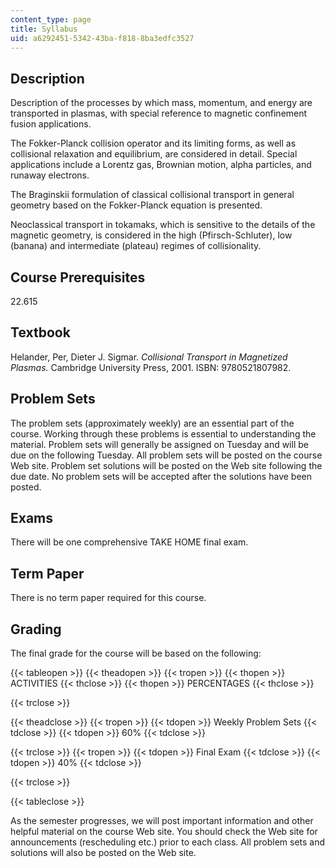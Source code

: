 ```yaml
---
content_type: page
title: Syllabus
uid: a6292451-5342-43ba-f818-8ba3edfc3527
---
```


Description
-----------

Description of the processes by which mass, momentum, and energy are transported in plasmas, with special reference to magnetic confinement fusion applications.

The Fokker-Planck collision operator and its limiting forms, as well as collisional relaxation and equilibrium, are considered in detail. Special applications include a Lorentz gas, Brownian motion, alpha particles, and runaway electrons.

The Braginskii formulation of classical collisional transport in general geometry based on the Fokker-Planck equation is presented.

Neoclassical transport in tokamaks, which is sensitive to the details of the magnetic geometry, is considered in the high (Pfirsch-Schluter), low (banana) and intermediate (plateau) regimes of collisionality.

Course Prerequisites
--------------------

22.615

Textbook
--------

Helander, Per, Dieter J. Sigmar. _Collisional Transport in Magnetized Plasmas._ Cambridge University Press, 2001. ISBN: 9780521807982.

Problem Sets
------------

The problem sets (approximately weekly) are an essential part of the course. Working through these problems is essential to understanding the material. Problem sets will generally be assigned on Tuesday and will be due on the following Tuesday. All problem sets will be posted on the course Web site. Problem set solutions will be posted on the Web site following the due date. No problem sets will be accepted after the solutions have been posted.

Exams
-----

There will be one comprehensive TAKE HOME final exam.

Term Paper
----------

There is no term paper required for this course.

Grading
-------

The final grade for the course will be based on the following:

{{< tableopen >}}
{{< theadopen >}}
{{< tropen >}}
{{< thopen >}}
ACTIVITIES
{{< thclose >}}
{{< thopen >}}
PERCENTAGES
{{< thclose >}}

{{< trclose >}}

{{< theadclose >}}
{{< tropen >}}
{{< tdopen >}}
Weekly Problem Sets
{{< tdclose >}}
{{< tdopen >}}
60%
{{< tdclose >}}

{{< trclose >}}
{{< tropen >}}
{{< tdopen >}}
Final Exam
{{< tdclose >}}
{{< tdopen >}}
40%
{{< tdclose >}}

{{< trclose >}}

{{< tableclose >}}

As the semester progresses, we will post important information and other helpful material on the course Web site. You should check the Web site for announcements (rescheduling etc.) prior to each class. All problem sets and solutions will also be posted on the Web site.